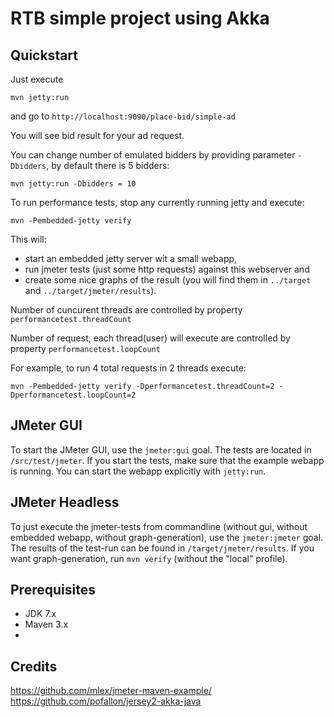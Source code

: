 RTB simple project using Akka
=================

## Quickstart
Just execute

```
mvn jetty:run
```

 and go to `http://localhost:9090/place-bid/simple-ad`

You will see bid result for your ad request.

You can change number of emulated bidders by providing parameter `-Dbidders`, by default there is 5 bidders:

```
mvn jetty:run -Dbidders = 10
```

To run  performance tests, stop any currently running jetty and execute:

```
mvn -Pembedded-jetty verify
```

This will:

* start an embedded jetty server wit a small webapp,
* run jmeter tests (just some http requests) against this webserver and
* create some nice graphs of the result (you will find them in `../target` and `../target/jmeter/results`).

Number of cuncurent threads are controlled by property `performancetest.threadCount`

Number of request, each thread(user) will execute  are controlled by property `performancetest.loopCount`

For example, to run 4 total requests in 2 threads execute:

```
mvn -Pembedded-jetty verify -Dperformancetest.threadCount=2 -Dperformancetest.loopCount=2
```

## JMeter GUI

To start the JMeter GUI, use the `jmeter:gui` goal. The tests are located in `/src/test/jmeter`. If you start the tests, make sure that the example webapp is running. You can start the webapp explicitly with `jetty:run`.

## JMeter Headless

To just execute the jmeter-tests from commandline (without gui, without embedded webapp, without graph-generation), use the `jmeter:jmeter` goal.
The results of the test-run can be found in `/target/jmeter/results`. If you want graph-generation, run `mvn verify` (without the "local" profile).



Prerequisites
-------------
* JDK 7.x
* Maven 3.x
* 

Credits
-------------

https://github.com/mlex/jmeter-maven-example/
https://github.com/pofallon/jersey2-akka-java
